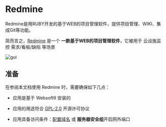 # Redmine

Redmine是用RUBY开发的基于WEB的项目管理软件，提供项目管理、WIKI、集成Git等功能。

简而言之，[Redmine](https://www.redmine.org/) 是一个 **一款基于WEB的项目管理软件**，它被用于 云设施监控 需求/看板/缺陷  等场景


![gui](https://libs.websoft9.com/Websoft9/DocsPicture/zh/redmine/redmine-gui-websoft9.jpg)


## 准备

在参阅本文档使用 Redmine 时，需要确保如下几点：

- 应用是基于 Websoft9 安装的

- 应用的用途符合 [GPL-2.0](https://opensource.org/licenses/GPL-2.0) 开源许可协议

- 应用具备访问条件：[配置域名](./guide/appsetdomain) 或 **服务器安全组**开启网外端口